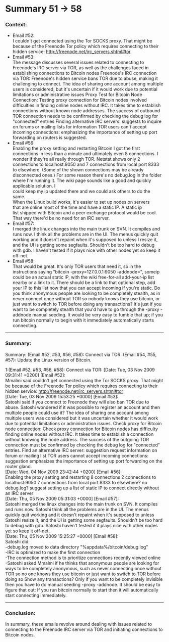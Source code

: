 # Summary 51 -\> 58  
  
### Context:  
* Email \#52:   
I couldn't get connected using the Tor SOCKS proxy. That might be  
because of the Freenode Tor policy which requires connecting to their  
hidden service: http://freenode.net/irc_servers.shtml#tor.
* Email \#53:  
The message discusses several issues related to connecting to Freenode's IRC server via TOR, as well as the challenges faced in establishing connections to Bitcoin nodes
Freenode's IRC connection via TOR: Freenode's hidden service bans TOR due to abuse, making it challenging to connect. The idea of sharing one account among multiple users is considered, but it's uncertain if it would work due to potential limitations or administrative issues
Proxy Test for Bitcoin Node Connection: Testing proxy connection for Bitcoin nodes involved difficulties in finding online nodes without IRC. It takes time to establish connections without known node addresses. The success of outbound TOR connection needs to be confirmed by checking the debug log for "connected" entries
Finding alternative IRC servers: suggests to inquire on forums or mailing lists for information
TOR users can't accept incoming connections: emphasizing the importance of setting up port forwarding on routers is suggested.
* Email \#56:   
Enabling the proxy setting and restarting Bitcoin I got the first  
connections in less than a minute and ultimately even 8 connections. I  
wonder if they're all really through TOR. Netstat shows only 2  
connections to localhost:9050 and 7 connections from local port 8333  
to elsewhere. (Some of the shown connections may be already  
disconnected ones.) For some reason there's no debug.log in the folder  
where I'm running it.
The wiki page sounds like a good and quickly applicable solution. I  
could keep my ip updated there and we could ask others to do the same.  
When the Linux build works, it's easier to set up nodes on servers  
that are online most of the time and have a static IP. A static ip  
list shipped with Bitcoin and a peer exchange protocol would be cool.  
That way there'd be no need for an IRC server.
* Email \#57:  
I merged the linux changes into the main trunk on SVN.  It compiles and 
runs now.  I think all the problems are in the UI.  The menus quickly 
quit working and it doesn't repaint when it's supposed to unless I 
resize it, and the UI is getting some segfaults.  Shouldn't be too hard 
to debug with gdb.  I haven't tested if it plays nice with other nodes 
yet so keep it off-net.
* Email \#58:   
That would be great.  It's only TOR users that need it, so in the 
instructions saying "bitcoin -proxy=127.0.0.1:9050 -addnode=<someip>", 
someip could be an actual static IP, with the wiki free-for-all 
add-your-ip list nearby or a link to it.  There should be a link to that optional step, add your IP to this list now that you can accept incoming 
if you're static.
Do you think anonymous people are looking to be completely stealth, as 
in never connect once without TOR so nobody knows they use bitcoin, or 
just want to switch to TOR before doing any transactions?  It's just if 
you want to be completely stealth that you'd have to go through the 
-proxy -addnode manual seeding.  It would be very easy to fumble that 
up; if you run bitcoin normally to begin with it immediately 
automatically starts connecting.
  
***  
### Summary:    
Summary:
(Email #52, #53, #56, #58): Connect via TOR.
(Email #54, #55, #57): Update the Linux version of Bitcoin.

1:(Email #52, #53, #56, #58): Connect via TOR: 
[Date: Tue, 03 Nov 2009 09:31:41 +0200] [Email #52]:  
Mmalmi said couldn't get connected using the Tor SOCKS proxy. 
That might be because of the Freenode Tor policy which requires connecting to their hidden service: http://freenode.net/irc_servers.shtml#tor   
[Date: Tue, 03 Nov 2009 15:53:25 +0000] [Email #53]:    
Satoshi said if you connect to Freenode they will also ban TOR due to abuse. Satoshi wondered if it was possible to register an account and then multiple people could use it?
The idea of sharing one account among multiple users was considered but it was uncertain whether it would work due to potential limitations or administration issues.
Check proxy for Bitcoin node connection: Check proxy connection for Bitcoin nodes has difficulty finding online nodes without IRC. It takes time to establish a connection without knowing the node address. The success of the outgoing TOR connection must be confirmed by checking the debug log for "connected" entries.
Find an alternative IRC server: suggestion request information on forum or mailing list TOR users cannot accept incoming connections: suggestion emphasizes the importance of setting up port forwarding on the router gland.  
[Date: Wed, 04 Nov 2009 23:42:44 +0200] [Email #56]:    
Enabling the proxy setting and restarting
8 connections
2 connections to localhost:9050
7 connections from local port 8333 to elsewhere?
no debug.log?
suggest setting up a list of static IP to connect directly without an IRC server  
[Date: Thu, 05 Nov 2009 05:31:03 +0000] [Email #57]:  
Satoshi merged the linux changes into the main trunk on SVN.
It compiles and runs now.  Satoshi think all the problems are in the UI.
The menus quickly quit working and it doesn't repaint when it's supposed to unless Satoshi resize it, and the UI is getting some segfaults.  Shouldn't be too hard to debug with gdb. Satoshi haven't tested if it plays nice with other nodes yet so keep it off-net.  
[Date: Thu, 05 Nov 2009 15:25:27 +0000] [Email #58]:  
Satoshi did:  
-debug.log moved to data directory "%appdata%/bitcoin/debug.log"  
-IRC is optimized to make the first connection  
-The connection method is to prioritize connections recently viewed online  
-Satoshi asked Mmalmi if he thinks that anonymous people are looking for ways to be completely anonymous, such as never connecting once without TOR so no one knows they use bitcoin or just want to switch to TOR before doing so Show any transactions? Only if you want to be completely invisible then you have to do manual seeding -proxy -addnode. It should be easy to figure that out; If you run bitcoin normally to start then it will automatically start connecting immediately.
***    
### Conclusion:  
In summary, these emails revolve around dealing with issues related to connecting to the Freenode IRC server via TOR and initiating connections to Bitcoin nodes.
